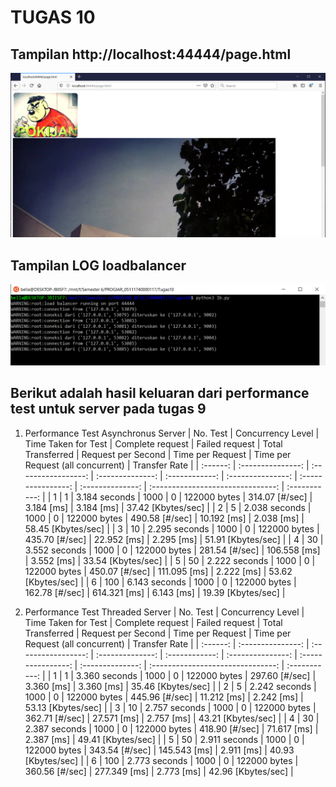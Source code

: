 # TUGAS 10

## Tampilan http://localhost:44444/page.html
![alt text](https://github.com/bellasih/PROGJAR_05111740000117/blob/master/Tugas10/Screenshot/localhost_p44444.PNG)

## Tampilan LOG loadbalancer
![alt text](https://github.com/bellasih/PROGJAR_05111740000117/blob/master/Tugas10/Screenshot/loadbalancer.PNG)

## Berikut adalah hasil keluaran dari performance test untuk server pada tugas 9 
1. Performance Test Asynchronus Server
| No. Test | Concurrency Level | Time Taken for Test | Complete request | Failed request | Total Transferred | Request per Second | Time per Request | Time per Request (all concurrent) | Transfer Rate |
| :------: | :---------------: | :-----------------: | :--------------: | :------------: | :---------------: | :----------------: | :--------------: | :-------------------------------: | :-----------: |
| 1  | 1   | 3.184 seconds | 1000  | 0 | 122000 bytes  | 314.07 [#/sec]  | 3.184 [ms]    | 3.184 [ms] | 37.42 [Kbytes/sec] |
| 2  | 5   | 2.038 seconds | 1000  | 0 | 122000 bytes  | 490.58 [#/sec]  | 10.192 [ms]   | 2.038 [ms] | 58.45 [Kbytes/sec] |
| 3  | 10  | 2.295 seconds | 1000  | 0 | 122000 bytes  | 435.70 [#/sec]  | 22.952 [ms]   | 2.295 [ms] | 51.91 [Kbytes/sec] |
| 4  | 30  | 3.552 seconds | 1000  | 0 | 122000 bytes  | 281.54 [#/sec]  | 106.558 [ms]  | 3.552 [ms] | 33.54 [Kbytes/sec] |
| 5  | 50  | 2.222 seconds | 1000  | 0 | 122000 bytes  | 450.07 [#/sec]  | 111.095 [ms]  | 2.222 [ms] | 53.62 [Kbytes/sec] |
| 6  | 100 | 6.143 seconds | 1000  | 0 | 122000 bytes  | 162.78 [#/sec]  | 614.321 [ms]  | 6.143 [ms] | 19.39 [Kbytes/sec] |

2. Performance Test Threaded Server
| No. Test | Concurrency Level | Time Taken for Test | Complete request | Failed request | Total Transferred | Request per Second | Time per Request | Time per Request (all concurrent) | Transfer Rate |
| :------: | :---------------: | :-----------------: | :--------------: | :------------: | :---------------: | :----------------: | :--------------: | :-------------------------------: | :-----------: |
| 1  | 1   | 3.360 seconds | 1000  | 0 | 122000 bytes  | 297.60 [#/sec]  | 3.360 [ms]   | 3.360 [ms] | 35.46 [Kbytes/sec] |
| 2  | 5   | 2.242 seconds | 1000  | 0 | 122000 bytes  | 445.96 [#/sec]  | 11.212 [ms]  | 2.242 [ms] | 53.13 [Kbytes/sec] |
| 3  | 10  | 2.757 seconds | 1000  | 0 | 122000 bytes  | 362.71 [#/sec]  | 27.571 [ms]  | 2.757 [ms] | 43.21 [Kbytes/sec] |
| 4  | 30  | 2.387 seconds | 1000  | 0 | 122000 bytes  | 418.90 [#/sec]  | 71.617 [ms]  | 2.387 [ms] | 49.41 [Kbytes/sec] |
| 5  | 50  | 2.911 seconds | 1000  | 0 | 122000 bytes  | 343.54 [#/sec]  | 145.543 [ms] | 2.911 [ms] | 40.93 [Kbytes/sec] |
| 6  | 100 | 2.773 seconds | 1000  | 0 | 122000 bytes  | 360.56 [#/sec]  | 277.349 [ms] | 2.773 [ms] | 42.96 [Kbytes/sec] |